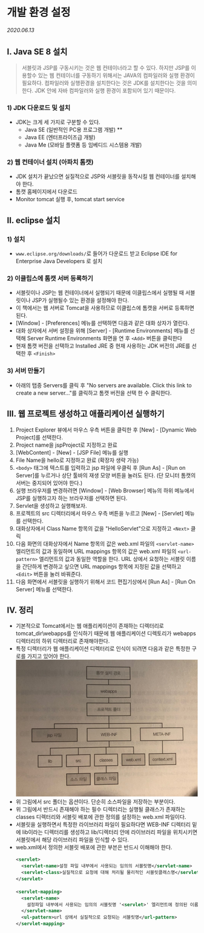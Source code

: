 # 개발 환경 설정

###### 2020.06.13

## I. Java SE 8 설치
> 서블릿과 JSP를 구동시키는 것은 웹 컨테이너라고 할 수 있다. 하지만 JSP를 이용할수 있는 웹 컨테이너를 구동하기 위해서는 JAVA의 컴파일러와 실행 환경이 필요하다. 컴파일러와 실행환경을 설치한다는 것은 JDK를 설치한다는 것을 의미한다. JDK 안에 자바 컴파일러와 실행 환경이 포함되어 있기 때문이다.

### 1) JDK 다운로드 및 설치
- JDK는 크게 세 가지로 구분할 수 있다.
  - Java SE (일반적인 PC용 프로그램 개발) **
  - Java EE (엔터프라이즈급 개발)
  - Java Me (모바일 플랫폼 등 임베디드 시스템용 개발)


### 2) 웹 컨테이너 설치 (아파치 톰캣)
- JDK 설치가 끝났으면 실질적으로 JSP와 서블릿을 동작시킬 웹 컨테이너를 설치해야 한다.
- 톰캣 홈페이지에서 다운로드
- Monitor tomcat 실행 후, tomcat start service


## II. eclipse 설치

### 1) 설치
- `www.eclipse.org/downloads/`로 들어가 다운로드 받고 Eclipse IDE for Enterprise Java Developers 로 설치

### 2) 이클립스에 톰캣 서버 등록하기
- 서블릿이나 JSP는 웹 컨테이너에서 실행되기 때문에 이클립스에서 실행될 때 서블릿이나 JSP가 실행될수 있는 환경을 설정해야 한다.
- 이 책에서는 웹 서버로 Tomcat을 사용하므로 이클립스에 톰캣을 서버로 등록하면 된다.
- [Window] - [Preferences] 메뉴를 선택하면 다음과 같은 대화 상자가 열린다.
- 대화 상자에서 서버 설정을 위해 [Server] - [Runtime Environments] 메뉴를 선택해 Server Runtime Environments 화면을 연 후 `<Add>` 버튼을 클릭한다
- 현재 톰캣 버전을 선택하고 Installed JRE 중 현재 사용하는 JDK 버전의 JRE를 선택한 후 `<Finish>`

### 3) 서버 만들기
- 아래의 탭중 Servers를 클릭 후 "No servers are available. Click this link to create a new server..."를 클릭하고 톰캣 버전을 선택 한 수 클릭한다.



## III. 웹 프로젝트 생성하고 애플리케이션 실행하기

1. Project Explorer 뷰에서 마우스 우측 버튼을 클릭한 후 [New] - [Dynamic Web Project]를 선택한다.
2. Project name을 jspProject로 지정하고 완료
3. [WebContent] - [New] - [JSP File] 메뉴를 실행
4. File Name을 hello로 지정하고 완료 (확장자 생략 가능)
5. `<body>` 태그에 텍스트를 입력하고 jsp 파일에 우클릭 후 [Run As] - [Run on Server]를 누르거나 상단 툴바의 재생 모양 버튼을 눌러도 된다. (단 모니터 톰캣의 서버는 중지되어 있어야 한다.)
6. 실행 브라우저를 변경하려면 [Window] - [Web Browser] 메뉴의 하위 메뉴에서 JSP를 실행하고자 하는 브라우저를 선택하면 된다.
7. Servlet을 생성하고 실행해보자.
8. 프로젝트의 src 디렉터리에서 마우스 우측 버튼을 누르고 [New] - [Servlet] 메뉴를 선택한다.
9. 대화상자에서 Class Name 항목의 값을 "HelloServlet"으로 지정하고 `<Next>` 클릭
10. 다음 화면의 대화상자에서 Name 항목의 값은 web.xml 파일의 `<servlet-name>` 엘리먼트의 값과 동일하며 URL mappings 항목의 값은 web.xml 파일의 `<url-pattern>` 엘리먼트의 값과 동일한 역할을 한다. URL 상에서 요청하는 서블릿 이름을 간단하게 변경하고 싶으면 URL mappings 항목에 지정된 값을 선택하고 `<Edit>` 버튼을 눌러 바꿔준다.
11. 다음 화면에서 서블릿을 실행하기 위해서 코드 편집기상에서 [Run As] - [Run On Server] 메뉴를 선택한다.


## IV. 정리
- 기본적으로 Tomcat에서는 웹 애플리케이션이 존재하는 디렉터리로 tomcat_dir\webapps를 인식하기 때문에 웹 애플리케이션 디렉토리가 webapps 디렉터리의 하위 디렉터리로 존재해야한다.
- 특정 디렉터리가 웹 애플리케이션 디렉터리로 인식이 되려면 다음과 같은 특정한 구로를 가지고 있어야 한다.
![](assets/KakaoTalk_20200613_192435265.jpg)
- 위 그림에서 src 폴더는 옵션이다. 단순히 소스파일을 저장하는 부분이다.
- 위 그림에서 반드시 존재해야 하는 필수 디렉터리는 실행될 클래스가 존재하는 classes 디렉터리와 서블릿 배포에 관한 정의를 설정하는 web.xml 파일이다.
- 서블릿을 실행하면서 특정한 라이브러리 파일이 필요하다면 WEB-INF 디렉터리 밑에 lib이라는 디렉터리를 생성하고 lib/디렉터리 안에 라이브러리 파일을 위치시키면 서블릿에서 해당 라이브러리 파일을 인식할 수 있다.
- web.xml에서 정의한 서블릿 배포에 관한 부븐은 반드시 이해해야 한다.
  ```xml
  <servlet>
    <servlet-name>설정 파일 내부에서 사용되는 임의의 서블릿명</servlet-name>
    <servlet-class>실질적으로 요청에 대해 처리될 물리적인 서블릿클래스명</servlet-class>
  </servlet>

  <servlet-mapping>
    <servlet-name>
      설정파일 내부에서 사용되는 임의의 서블릿명 '<servlet>' 엘리먼트에 정의된 이름과 일치해야 함
    </servlet-name>
    <ul-pattern>url 상에서 실질적으로 요청되는 서블릿명</url-pattern>
  </servlet-mapping>
  ```